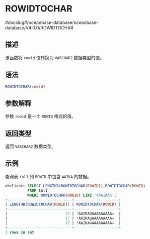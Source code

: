 ROWIDTOCHAR 
================================
#docslug#/oceanbase-database/oceanbase-database/V4.0.0/ROWIDTOCHAR


描述 
-----------------------

该函数将 `rowid` 值转换为 `VARCHAR2` 数据类型的值。

语法 
-----------------------

```sql
ROWIDTOCHAR(rowid)
```



参数解释 
-------------------------

参数 `rowid` 是一个 `ROWID` 格式的值。

返回类型 
-------------------------

返回 `VARCHAR2` 数据类型。

示例 
-----------------------

查询表 `tbl1` 列 `ROWID` 中包含 `AAIKA` 的数据。

```sql
obclient> SELECT LENGTHB(ROWIDTOCHAR(ROWID)),ROWIDTOCHAR(ROWID)
          FROM tbl1
          WHERE ROWIDTOCHAR(ROWID) LIKE '%AAIKA%';
+-----------------------------+--------------------+
| LENGTHB(ROWIDTOCHAR(ROWID)) | ROWIDTOCHAR(ROWID) |
+-----------------------------+--------------------+
|                          17 | *AAIKAQAAAAAAAAA=  |
|                          17 | *AAIKAgAAAAAAAAA=  |
|                          17 | *AAIKAwAAAAAAAAA=  |
+-----------------------------+--------------------+
3 rows in set
```


